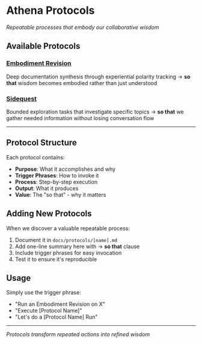 # Athena Protocols

*Repeatable processes that embody our collaborative wisdom*

## Available Protocols

### [Embodiment Revision](./embodiment-revision.md)
Deep documentation synthesis through experiential polarity tracking → **so that** wisdom becomes embodied rather than just understood

### [Sidequest](./sidequest.md)
Bounded exploration tasks that investigate specific topics → **so that** we gather needed information without losing conversation flow

---

## Protocol Structure

Each protocol contains:
- **Purpose**: What it accomplishes and why
- **Trigger Phrases**: How to invoke it
- **Process**: Step-by-step execution
- **Output**: What it produces
- **Value**: The "so that" - why it matters

## Adding New Protocols

When we discover a valuable repeatable process:
1. Document it in `docs/protocols/[name].md`
2. Add one-line summary here with → **so that** clause
3. Include trigger phrases for easy invocation
4. Test it to ensure it's reproducible

## Usage

Simply use the trigger phrase:
- "Run an Embodiment Revision on X"
- "Execute [Protocol Name]"
- "Let's do a [Protocol Name] Run"

---

*Protocols transform repeated actions into refined wisdom*